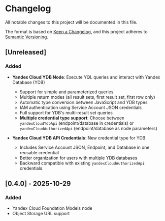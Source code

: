 # Changelog

All notable changes to this project will be documented in this file.

The format is based on [Keep a Changelog](https://keepachangelog.com/en/1.0.0/),
and this project adheres to [Semantic Versioning](https://semver.org/spec/v2.0.0.html).

## [Unreleased]

### Added

- **Yandex Cloud YDB Node**: Execute YQL queries and interact with Yandex Database (YDB)
  - Support for simple and parameterized queries
  - Multiple return modes (all result sets, first result set, first row only)
  - Automatic type conversion between JavaScript and YDB types
  - IAM authentication using Service Account JSON credentials
  - Full support for YDB's multi-result set queries
  - **Multiple credential type support**: Choose between `yandexCloudYdbApi` (endpoint/database in credentials) or `yandexCloudAuthorizedApi` (endpoint/database as node parameters)

- **Yandex Cloud YDB API Credentials**: New credential type for YDB
  - Includes Service Account JSON, Endpoint, and Database in one reusable credential
  - Better organization for users with multiple YDB databases
  - Backward compatible with existing `yandexCloudAuthorizedApi` credentials

## [0.4.0] - 2025-10-29

### Added
- Yandex Cloud Foundation Models node
- Object Storage URL support
